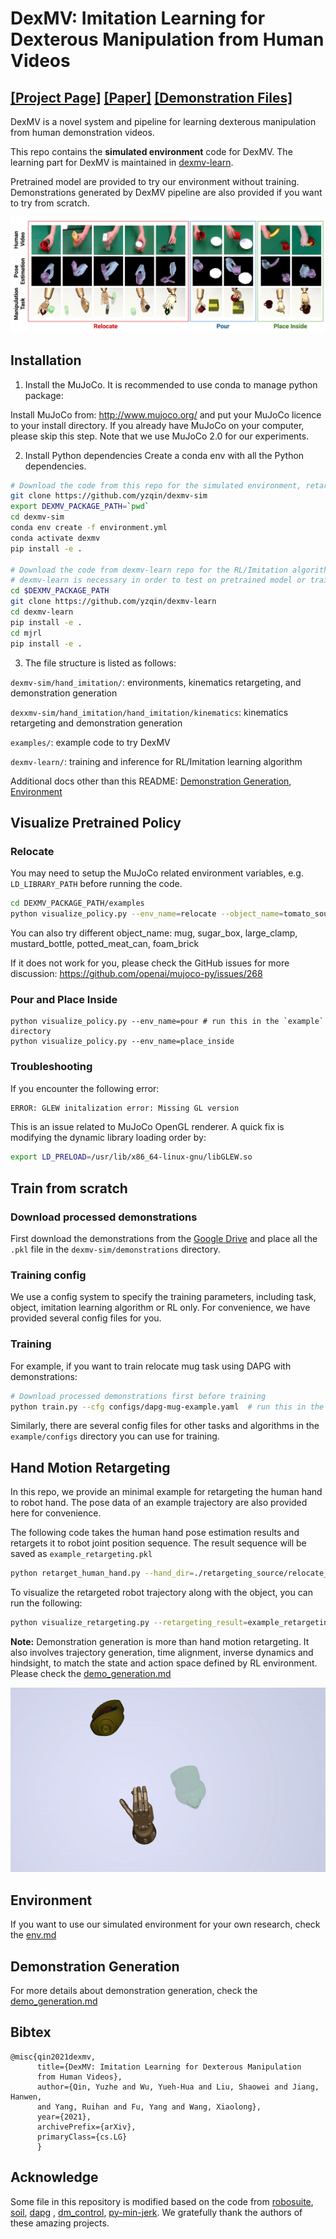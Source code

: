 # DexMV: Imitation Learning for Dexterous Manipulation from Human Videos

[[Project Page]](https://yzqin.github.io/dexmv/) [[Paper]](https://arxiv.org/abs/2108.05877) [[Demonstration Files]](https://drive.google.com/file/d/1v-SezFDQBcgekHZBlqulqa8rIgn0iwRT/view?usp=sharing)
-----

DexMV is a novel system and pipeline for learning dexterous manipulation from human demonstration videos.

This repo contains the **simulated environment** code for DexMV. The learning part for DexMV is maintained
in [dexmv-learn](https://github.com/yzqin/dexmv-learn).

Pretrained model are provided to try our environment without training. Demonstrations generated by DexMV pipeline are
also provided if you want to try from scratch.

![DexMV Teaser](docs/teaser.png)

## Installation

1. Install the MuJoCo. It is recommended to use conda to manage python package:

Install MuJoCo from: http://www.mujoco.org/ and put your MuJoCo licence to your install directory. If you already have
MuJoCo on your computer, please skip this step. Note that we use MuJoCo 2.0 for our experiments.

2. Install Python dependencies Create a conda env with all the Python dependencies.

```bash
# Download the code from this repo for the simulated environment, retargeting and examples
git clone https://github.com/yzqin/dexmv-sim
export DEXMV_PACKAGE_PATH=`pwd`
cd dexmv-sim
conda env create -f environment.yml
conda activate dexmv
pip install -e .

# Download the code from dexmv-learn repo for the RL/Imitation algorithm.
# dexmv-learn is necessary in order to test on pretrained model or train from scratch, either with RL or with imitation.
cd $DEXMV_PACKAGE_PATH
git clone https://github.com/yzqin/dexmv-learn
cd dexmv-learn
pip install -e .
cd mjrl
pip install -e .
```

3. The file structure is listed as follows:

`dexmv-sim/hand_imitation/`: environments, kinematics retargeting, and demonstration generation

`dexxmv-sim/hand_imitation/hand_imitation/kinematics`: kinematics retargeting and demonstration generation

`examples/`: example code to try DexMV

`dexmv-learn/`: training and inference for RL/Imitation learning algorithm

Additional docs other than this README: [Demonstration Generation](docs/demo_gen.md), [Environment](docs/env.md)

## Visualize Pretrained Policy

### Relocate

You may need to setup the MuJoCo related environment variables, e.g. `LD_LIBRARY_PATH` before running the code.

```bash
cd DEXMV_PACKAGE_PATH/examples
python visualize_policy.py --env_name=relocate --object_name=tomato_soup_can # for relocate task
```

You can also try different object_name: mug, sugar_box, large_clamp, mustard_bottle, potted_meat_can, foam_brick

If it does not work for you, please check the GitHub issues for more
discussion: https://github.com/openai/mujoco-py/issues/268

### Pour and Place Inside

```
python visualize_policy.py --env_name=pour # run this in the `example` directory
python visualize_policy.py --env_name=place_inside
```

### Troubleshooting

If you encounter the following error:

```bash
ERROR: GLEW initalization error: Missing GL version
```

This is an issue related to MuJoCo OpenGL renderer. A quick fix is modifying the dynamic library loading order by:

```bash
export LD_PRELOAD=/usr/lib/x86_64-linux-gnu/libGLEW.so
```

## Train from scratch

### Download processed demonstrations

First download the demonstrations from
the [Google Drive](https://drive.google.com/file/d/1v-SezFDQBcgekHZBlqulqa8rIgn0iwRT/view?usp=sharing) and place all
the `.pkl` file in the `dexmv-sim/demonstrations` directory.

### Training config

We use a config system to specify the training parameters, including task, object, imitation learning algorithm or RL
only. For convenience, we have provided several config files for you.

### Training

For example, if you want to train relocate mug task using DAPG with demonstrations:

```bash
# Download processed demonstrations first before training
python train.py --cfg configs/dapg-mug-example.yaml  # run this in the `example` directory
```

Similarly, there are several config files for other tasks and algorithms in the `example/configs` directory you can use
for training.

## Hand Motion Retargeting

In this repo, we provide an minimal example for retargeting the human hand to robot hand. The pose data of an example
trajectory are also provided here for convenience.

The following code takes the human hand pose estimation results and retargets it to robot joint position sequence. The
result sequence will be saved as `example_retargeting.pkl`

```bash
python retarget_human_hand.py --hand_dir=./retargeting_source/relocate_mustard_example_seq/hand_pose --output_file=example_retargeting.pkl
```

To visualize the retargeted robot trajectory along with the object, you can run the following:

```bash
python visualize_retargeting.py --retargeting_result=example_retargeting.p --object_dir=./retargeting_source/relocate_mustard_example_seq/object_pose
```

**Note:** Demonstration generation is more than hand motion retargeting. It also involves trajectory generation, time
alignment, inverse dynamics and hindsight, to match the state and action space defined by RL environment. Please check
the [demo_generation.md](docs/demo_gen.md)

![Retargeting](docs/retargeting.gif)

## Environment

If you want to use our simulated environment for your own research, check the [env.md](docs/env.md)

## Demonstration Generation

For more details about demonstration generation, check the [demo_generation.md](docs/demo_gen.md)

## Bibtex

```
@misc{qin2021dexmv,
      title={DexMV: Imitation Learning for Dexterous Manipulation
      from Human Videos},
      author={Qin, Yuzhe and Wu, Yueh-Hua and Liu, Shaowei and Jiang, Hanwen, 
      and Yang, Ruihan and Fu, Yang and Wang, Xiaolong},
      year={2021},
      archivePrefix={arXiv},
      primaryClass={cs.LG}
      }
```

## Acknowledge

Some file in this repository is modified based on the code
from [robosuite](https://github.com/ARISE-Initiative/robosuite), [soil](https://people.eecs.berkeley.edu/~ilija/soil/),
[dapg](https://github.com/aravindr93/hand_dapg) , [dm_control](https://github.com/deepmind/dm_control),
[py-min-jerk](https://github.com/dkebude/py-min-jerk). We gratefully thank the authors of these amazing projects.


